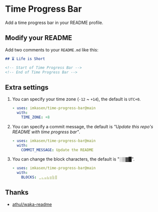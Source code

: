# Time Progress Bar

Add a time progress bar in your README profile.

## Modify your README

Add two comments to your `README.md` like this:

``` markdown
## ⏳ Life is Short

<!-- Start of Time Progress Bar -->
<!-- End of Time Progress Bar -->
```

## Extra settings

1. You can specify your time zone (`-12` ~ `+14`), the default is `UTC+0`.

    ``` yaml
    - uses: imkasen/time-progress-bar@main
      with:
        TIME_ZONE: +8
    ```

2. You can specify a commit message, the default is *"Update this repo's README with time progress bar"*.

    ```yaml
    - uses: imkasen/time-progress-bar@main
      with:
        COMMIT_MESSAGE: Update the README
    ```

3. You can change the block characters, the default is "░▒▓█".

    ```yaml
    - uses: imkasen/time-progress-bar@main
      with:
        BLOCKS: ⣀⣄⣤⣦⣶⣷⣿
    ```

## Thanks

* [athul/waka-readme](https://github.com/athul/waka-readme)
